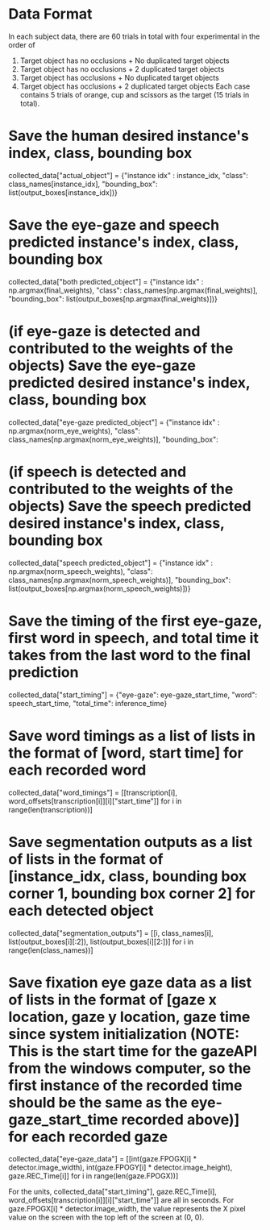 
# Data Format
In each subject data, there are 60 trials in total with four experimental in the order of 
1. Target object has no occlusions + No duplicated target objects
2. Target object has no occlusions + 2 duplicated target objects
3. Target object has occlusions + No duplicated target objects
4. Target object has occlusions + 2 duplicated target objects
Each case contains 5 trials of orange, cup and scissors as the target (15 trials in total).

# Save the human desired instance's index, class, bounding box
collected_data["actual_object"] = {"instance idx" : instance_idx, "class": class_names[instance_idx], "bounding_box": list(output_boxes[instance_idx])}
# Save the eye-gaze and speech predicted instance's index, class, bounding box
collected_data["both predicted_object"] = {"instance idx" : np.argmax(final_weights), "class": class_names[np.argmax(final_weights)], "bounding_box": list(output_boxes[np.argmax(final_weights)])}
# (if eye-gaze is detected and contributed to the weights of the objects) Save the eye-gaze predicted desired instance's index, class, bounding box
collected_data["eye-gaze predicted_object"] = {"instance idx" : np.argmax(norm_eye_weights), "class": class_names[np.argmax(norm_eye_weights)], "bounding_box":
# (if speech is detected and contributed to the weights of the objects) Save the speech predicted desired instance's index, class, bounding box
collected_data["speech predicted_object"] = {"instance idx" : np.argmax(norm_speech_weights), "class": class_names[np.argmax(norm_speech_weights)], "bounding_box": list(output_boxes[np.argmax(norm_speech_weights)])}
# Save the timing of the first eye-gaze, first word in speech, and total time it takes from the last word to the final prediction
collected_data["start_timing"] = {"eye-gaze": eye-gaze_start_time, "word": speech_start_time, "total_time": inference_time}
# Save word timings as a list of lists in the format of [word, start time] for each recorded word
collected_data["word_timings"] = [[transcription[i], word_offsets[transcription[i]][i]["start_time"]] for i in range(len(transcription))]
# Save segmentation outputs as a list of lists in the format of [instance_idx, class, bounding box corner 1, bounding box corner 2] for each detected object
collected_data["segmentation_outputs"] = [[i, class_names[i], list(output_boxes[i][:2]), list(output_boxes[i][2:])] for i in range(len(class_names))]
# Save fixation eye gaze data as a list of lists in the format of [gaze x location, gaze y location, gaze time since system initialization (NOTE: This is the start time for the gazeAPI from the windows computer, so the first instance of the recorded time should be the same as the eye-gaze_start_time recorded above)] for each recorded gaze
collected_data["eye-gaze_data"] = [[int(gaze.FPOGX[i] * detector.image_width), int(gaze.FPOGY[i] * detector.image_height), gaze.REC_Time[i]] for i in range(len(gaze.FPOGX))]


For the units, collected_data["start_timing"], gaze.REC_Time[i], word_offsets[transcription[i]][i]["start_time"]] are all in seconds. For gaze.FPOGX[i] * detector.image_width, the value represents the X pixel value on the screen with the top left of the screen at (0, 0).
 

